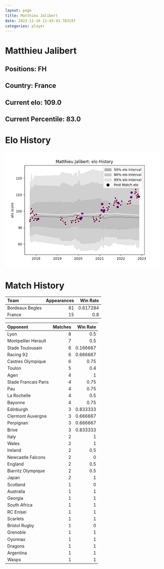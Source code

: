 ```yaml
---  
layout: page  
title: Matthieu Jalibert  
date: 2022-11-16 11:43:43.783197  
categories: player  
---
```

# Matthieu Jalibert

## Positions: FH

## Country: France

## Current elo: 109.0

## Current Percentile: 83.0

# Elo History


![elo history](history_MatthieuJalibert.png)
# Match History


| Team            |   Appearances |   Win Rate |
|:----------------|--------------:|-----------:|
| Bordeaux Begles |            81 |   0.617284 |
| France          |            15 |   0.8      |

| Opponent             |   Matches |   Win Rate |
|:---------------------|----------:|-----------:|
| Lyon                 |         8 |   0.5      |
| Montpellier Herault  |         7 |   0.5      |
| Stade Toulousain     |         6 |   0.166667 |
| Racing 92            |         6 |   0.666667 |
| Castres Olympique    |         6 |   0.75     |
| Toulon               |         5 |   0.4      |
| Agen                 |         4 |   1        |
| Stade Francais Paris |         4 |   0.75     |
| Pau                  |         4 |   0.75     |
| La Rochelle          |         4 |   0.5      |
| Bayonne              |         4 |   0.75     |
| Edinburgh            |         3 |   0.833333 |
| Clermont Auvergne    |         3 |   0.666667 |
| Perpignan            |         3 |   0.666667 |
| Brive                |         3 |   0.833333 |
| Italy                |         2 |   1        |
| Wales                |         2 |   1        |
| Ireland              |         2 |   0.5      |
| Newcastle Falcons    |         2 |   0        |
| England              |         2 |   0.5      |
| Biarritz Olympique   |         2 |   0.5      |
| Japan                |         2 |   1        |
| Scotland             |         1 |   0        |
| Australia            |         1 |   1        |
| Georgia              |         1 |   1        |
| South Africa         |         1 |   1        |
| RC Enisei            |         1 |   1        |
| Scarlets             |         1 |   1        |
| Bristol Rugby        |         1 |   0        |
| Grenoble             |         1 |   1        |
| Oyonnax              |         1 |   1        |
| Dragons              |         1 |   1        |
| Argentina            |         1 |   1        |
| Wasps                |         1 |   1        |